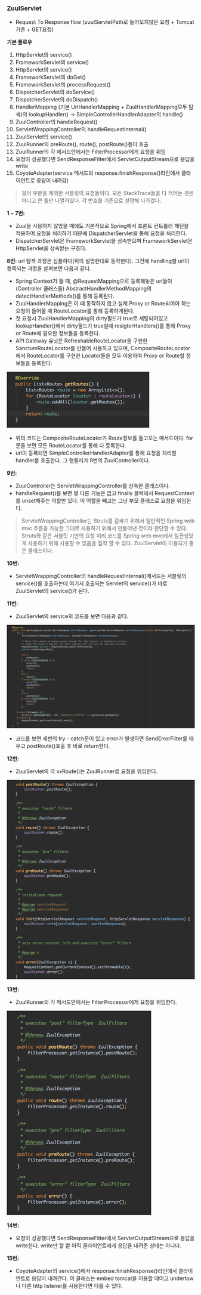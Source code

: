 ### ZuulServlet

- Request To Response flow (zuulServletPath로 들어오지않은 요청 + Tomcat기준 + GET요청)

**기본 플로우**
1. HttpServlet의 service()
2. FrameworkServlet의 service()
3. HttpServlet의 service()
4. FrameworkServlet의 doGet()
5. FrameworkServlet의 processRequest()
6. DispatcherServlet의 doService()
7. DispatcherServlet의 doDispatch()
8. HandlerMapping (기본 UrlHandlerMapping + ZuulHandlerMapping모두 탐색)의 lookupHandler() -> SimpleControllerHandlerAdapter의 handle()
9. ZuulController의 handleRequest()
10. ServletWrappingController의 handleRequestInternal()
11. ZuulServlet의 service()
12. ZuulRunner의 preRoute(), route(), postRoute()등이 호출
13. ZuulRunner의 각 메서드안에서는 FilterProcessor에게 요청을 위임
14. 요청이 성공했다면 SendResponseFilter에서 ServletOutputStream으로 응답을 write
15. CoyoteAdapter(service 메서드의 response.finishResponse()라인에서 클라이언트로 응답이 내려감)
> 필터 부분을 제외한 서블릿의 요청들이다. 모든 StackTrace들을 다 적어논 것은 아니고 큰 틀만 나열하였다. 각 번호를 기준으로 설명해 나가겠다.

**1 ~ 7번:**
 - Zuul을 사용하지 않았을 때에도 기본적으로 Spring에서 프론트 컨트롤러 패턴을 적용하여 요청을 처리하기 때문에 DispatcherServlet을 통해 요청을 처리한다.
 - DispatcherServlet은 FrameworkServlet을 상속받으며 FrameworkServlet은 HttpServlet을 상속받는 구조다.

**8번:** url 탐색 과정은 심플하다(위의 설명한대로 동작한다). 그전에 handling할 url이 등록되는 과정을 살펴보면 다음과 같다.
- Spring Context가 뜰 때, @RequestMapping으로 등록해놓은 url들이 (Controller 클래스들) AbstractHandlerMethodMapping의 detectHandlerMethods()를 통해 등록된다.
- ZuulHandlerMapping은 이 때 동작하지 않고 실제 Proxy or Route되어야 하는 요청이 들어올 때 RouteLocator를 통해 등록하게된다.
- 첫 요청시 ZuulHandlerMapping의 dirty필드가 true로 세팅되어있고 lookupHandler()에서 dirty필드가 true일때 resigterHandlers()를 통해 Proxy or Route에 필요한 정보들을 등록한다.
- API Gateway 유닛은 RefreshableRouteLocator을 구현한 SanctumRouteLocator를 만들어 사용하고 있으며, CompositeRouteLocator에서 RouteLocator를 구현한 Locator들을 모두 이용하여 Proxy or Route할 정보들을 등록한다.

![](assets/dispatcher-servlet-eff4a9ad.png)

- 위의 코드는 CompositeRouteLocator가 Route정보를 들고오는 메서드이다. for문을 보면 모든 RouteLocator를 통해 다 등록한다.
- url이 등록되면 SimpleControllerHandlerAdapter를 통해 요청을 처리할 handler를 호출한다. 그 핸들러가 9번의 ZuulController이다.

**9번:**
- ZuulController는 ServletWrappingController를 상속한 클래스이다.
- handleRequest()를 보면 별 다른 기능은 없고 finally 블럭에서 RequestContext를 unset해주는 역할만 있다. 이 역할을 빼고는 그냥 부모 클래스로 요청을 위임한다.
> ServletWrappingController는 Struts를 감싸기 위해서 일반적인 Spring web mvc 흐름을 가능한 그대로 사용하기 위해서 만들어낸 것이라 판단할 수 있다. Struts와 같은 서블릿 기반의 요청 처리 코드를 Spring web mvc에서 일관성있게 사용하기 위해 사용할 수 있음을 짐작 할 수 있다. ZuulServlet이 이용되기 좋은 클래스이다.

**10번:**
- ServletWrappingController의 handleRequestInternal()메서드는 서블릿의 service()를 호출하는데 여기서 호출되는 Servlet의 service()가 바로 ZuulServlet의 service()가 된다.

**11번:**
- ZuulServlet의 service의 코드를 보면 다음과 같다.

![](assets/dispatcher-servlet-b56cb81f.png)

- 코드를 보면 세번의 try - catch문이 있고 error가 발생하면 SendErrorFilter를 태우고 postRoute()호출 후 바로 return한다.

**12번:**
- ZuulServlet의 각 xxRoute()는 ZuulRunner로 요청을 위임한다.

![](assets/dispatcher-servlet-d9dedb13.png)

**13번:**
- ZuulRunner의 각 메서드안에서는 FilterProcessor에게 요청을 위임한다.

![](assets/dispatcher-servlet-d6108031.png)

**14번:**
- 요청이 성공했다면 SendResponseFilter에서 ServletOutputStream으로 응답을 write한다. write만 할 뿐 아직 클라이언트에게 응답을 내려준 상태는 아니다.

**15번:**
- CoyoteAdapter의 service()에서 response.finishResponse()라인에서 클라이언트로 응답이 내려간다. 이 클래스는 embed tomcat을 이용할 때이고 undertow나 다른 http listener를 사용한다면 다를 수 있다.
